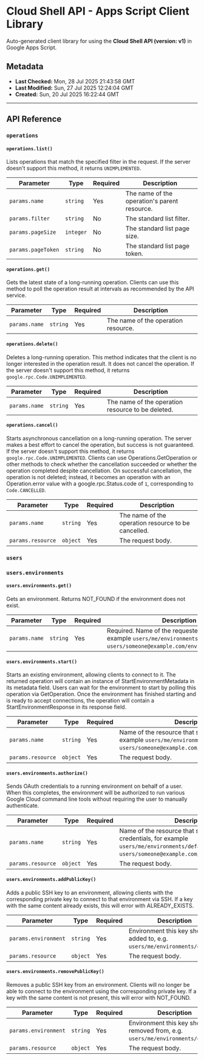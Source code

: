 # Cloud Shell API - Apps Script Client Library

Auto-generated client library for using the **Cloud Shell API (version: v1)** in Google Apps Script.

## Metadata

- **Last Checked:** Mon, 28 Jul 2025 21:43:58 GMT
- **Last Modified:** Sun, 27 Jul 2025 12:24:04 GMT
- **Created:** Sun, 20 Jul 2025 16:22:44 GMT



---

## API Reference

### `operations`

#### `operations.list()`

Lists operations that match the specified filter in the request. If the server doesn't support this method, it returns `UNIMPLEMENTED`.

| Parameter | Type | Required | Description |
|---|---|---|---|
| `params.name` | `string` | Yes | The name of the operation's parent resource. |
| `params.filter` | `string` | No | The standard list filter. |
| `params.pageSize` | `integer` | No | The standard list page size. |
| `params.pageToken` | `string` | No | The standard list page token. |

#### `operations.get()`

Gets the latest state of a long-running operation. Clients can use this method to poll the operation result at intervals as recommended by the API service.

| Parameter | Type | Required | Description |
|---|---|---|---|
| `params.name` | `string` | Yes | The name of the operation resource. |

#### `operations.delete()`

Deletes a long-running operation. This method indicates that the client is no longer interested in the operation result. It does not cancel the operation. If the server doesn't support this method, it returns `google.rpc.Code.UNIMPLEMENTED`.

| Parameter | Type | Required | Description |
|---|---|---|---|
| `params.name` | `string` | Yes | The name of the operation resource to be deleted. |

#### `operations.cancel()`

Starts asynchronous cancellation on a long-running operation. The server makes a best effort to cancel the operation, but success is not guaranteed. If the server doesn't support this method, it returns `google.rpc.Code.UNIMPLEMENTED`. Clients can use Operations.GetOperation or other methods to check whether the cancellation succeeded or whether the operation completed despite cancellation. On successful cancellation, the operation is not deleted; instead, it becomes an operation with an Operation.error value with a google.rpc.Status.code of `1`, corresponding to `Code.CANCELLED`.

| Parameter | Type | Required | Description |
|---|---|---|---|
| `params.name` | `string` | Yes | The name of the operation resource to be cancelled. |
| `params.resource` | `object` | Yes | The request body. |

### `users`

### `users.environments`

#### `users.environments.get()`

Gets an environment. Returns NOT_FOUND if the environment does not exist.

| Parameter | Type | Required | Description |
|---|---|---|---|
| `params.name` | `string` | Yes | Required. Name of the requested resource, for example `users/me/environments/default` or `users/someone@example.com/environments/default`. |

#### `users.environments.start()`

Starts an existing environment, allowing clients to connect to it. The returned operation will contain an instance of StartEnvironmentMetadata in its metadata field. Users can wait for the environment to start by polling this operation via GetOperation. Once the environment has finished starting and is ready to accept connections, the operation will contain a StartEnvironmentResponse in its response field.

| Parameter | Type | Required | Description |
|---|---|---|---|
| `params.name` | `string` | Yes | Name of the resource that should be started, for example `users/me/environments/default` or `users/someone@example.com/environments/default`. |
| `params.resource` | `object` | Yes | The request body. |

#### `users.environments.authorize()`

Sends OAuth credentials to a running environment on behalf of a user. When this completes, the environment will be authorized to run various Google Cloud command line tools without requiring the user to manually authenticate.

| Parameter | Type | Required | Description |
|---|---|---|---|
| `params.name` | `string` | Yes | Name of the resource that should receive the credentials, for example `users/me/environments/default` or `users/someone@example.com/environments/default`. |
| `params.resource` | `object` | Yes | The request body. |

#### `users.environments.addPublicKey()`

Adds a public SSH key to an environment, allowing clients with the corresponding private key to connect to that environment via SSH. If a key with the same content already exists, this will error with ALREADY_EXISTS.

| Parameter | Type | Required | Description |
|---|---|---|---|
| `params.environment` | `string` | Yes | Environment this key should be added to, e.g. `users/me/environments/default`. |
| `params.resource` | `object` | Yes | The request body. |

#### `users.environments.removePublicKey()`

Removes a public SSH key from an environment. Clients will no longer be able to connect to the environment using the corresponding private key. If a key with the same content is not present, this will error with NOT_FOUND.

| Parameter | Type | Required | Description |
|---|---|---|---|
| `params.environment` | `string` | Yes | Environment this key should be removed from, e.g. `users/me/environments/default`. |
| `params.resource` | `object` | Yes | The request body. |